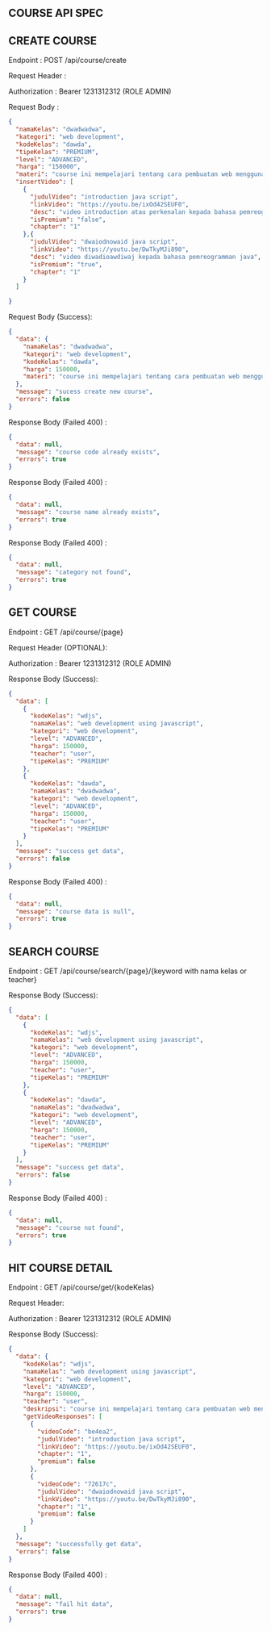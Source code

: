 ## COURSE API SPEC

## CREATE COURSE

Endpoint : POST /api/course/create

Request Header :

Authorization : Bearer 1231312312 (ROLE ADMIN)

Request Body :
```json
{
  "namaKelas": "dwadwadwa",
  "kategori": "web development",
  "kodeKelas": "dawda",
  "tipeKelas": "PREMIUM",
  "level": "ADVANCED",
  "harga": "150000",
  "materi": "course ini mempelajari tentang cara pembuatan web menggunakan javascript",
  "insertVideo": [
    {
      "judulVideo": "introduction java script",
      "linkVideo": "https://youtu.be/ixOd42SEUF0",
      "desc": "video introduction atau perkenalan kepada bahasa pemreogramman java",
      "isPremium": "false",
      "chapter": "1"
    },{
      "judulVideo": "dwaiodnowaid java script",
      "linkVideo": "https://youtu.be/DwTkyMJi890",
      "desc": "video diwadioawdiwaj kepada bahasa pemreogramman java",
      "isPremium": "true",
      "chapter": "1"
    }
  ]

}
```

Request Body (Success):
```json
{
  "data": {
    "namaKelas": "dwadwadwa",
    "kategori": "web development",
    "kodeKelas": "dawda",
    "harga": 150000,
    "materi": "course ini mempelajari tentang cara pembuatan web menggunakan javascript"
  },
  "message": "sucess create new course",
  "errors": false
}
```

Response Body (Failed 400) :
```json
{
  "data": null,
  "message": "course code already exists",
  "errors": true
}
```

Response Body (Failed 400) :
```json
{
  "data": null,
  "message": "course name already exists",
  "errors": true
}
```

Response Body (Failed 400) :
```json
{
  "data": null,
  "message": "category not found",
  "errors": true
}
```

## GET COURSE

Endpoint : GET /api/course/{page}

Request Header (OPTIONAL):

Authorization : Bearer 1231312312 (ROLE ADMIN)

Response Body (Success):
```json
{
  "data": [
    {
      "kodeKelas": "wdjs",
      "namaKelas": "web development using javascript",
      "kategori": "web development",
      "level": "ADVANCED",
      "harga": 150000,
      "teacher": "user",
      "tipeKelas": "PREMIUM"
    },
    {
      "kodeKelas": "dawda",
      "namaKelas": "dwadwadwa",
      "kategori": "web development",
      "level": "ADVANCED",
      "harga": 150000,
      "teacher": "user",
      "tipeKelas": "PREMIUM"
    }
  ],
  "message": "success get data",
  "errors": false
}
```

Response Body (Failed 400) :
```json
{
  "data": null,
  "message": "course data is null",
  "errors": true
}
```

## SEARCH COURSE

Endpoint : GET /api/course/search/{page}/{keyword with nama kelas or teacher}

Response Body (Success):
```json
{
  "data": [
    {
      "kodeKelas": "wdjs",
      "namaKelas": "web development using javascript",
      "kategori": "web development",
      "level": "ADVANCED",
      "harga": 150000,
      "teacher": "user",
      "tipeKelas": "PREMIUM"
    },
    {
      "kodeKelas": "dawda",
      "namaKelas": "dwadwadwa",
      "kategori": "web development",
      "level": "ADVANCED",
      "harga": 150000,
      "teacher": "user",
      "tipeKelas": "PREMIUM"
    }
  ],
  "message": "success get data",
  "errors": false
}
```

Response Body (Failed 400) :
```json
{
  "data": null,
  "message": "course not found",
  "errors": true
}
```

## HIT COURSE DETAIL

Endpoint : GET /api/course/get/{kodeKelas}

Request Header:

Authorization : Bearer 1231312312 (ROLE ADMIN)

Response Body (Success):
```json
{
  "data": {
    "kodeKelas": "wdjs",
    "namaKelas": "web development using javascript",
    "kategori": "web development",
    "level": "ADVANCED",
    "harga": 150000,
    "teacher": "user",
    "deskripsi": "course ini mempelajari tentang cara pembuatan web menggunakan javascript",
    "getVideoResponses": [
      {
        "videoCode": "be4ea2",
        "judulVideo": "introduction java script",
        "linkVideo": "https://youtu.be/ixOd42SEUF0",
        "chapter": "1",
        "premium": false
      },
      {
        "videoCode": "72617c",
        "judulVideo": "dwaiodnowaid java script",
        "linkVideo": "https://youtu.be/DwTkyMJi890",
        "chapter": "1",
        "premium": false
      }
    ]
  },
  "message": "successfully get data",
  "errors": false
}
```

Response Body (Failed 400) :
```json
{
  "data": null,
  "message": "fail hit data",
  "errors": true
}
```